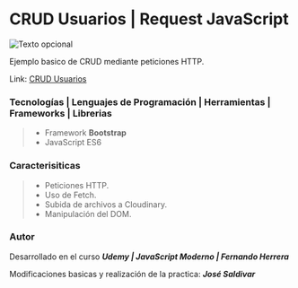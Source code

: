 # **CRUD Usuarios | Request JavaScript**

![Texto opcional](https://res.cloudinary.com/dlbfrbl8h/image/upload/v1601939023/crud-usuarios-request_vxm29v.png "CRUD Usuarios")

Ejemplo basico de CRUD mediante peticiones HTTP.

Link: <a href="https://jsaldivar-c.github.io/request-crud-usuarios/" target="_blank">CRUD Usuarios</a>

### **Tecnologías | Lenguajes de Programación | Herramientas | Frameworks | Librerias**

> -   Framework **Bootstrap**
> -   JavaScript ES6

### **Caracterisiticas**

> -   Peticiones HTTP.
> -   Uso de Fetch.
> -   Subida de archivos a Cloudinary.
> -   Manipulación del DOM.

### Autor

Desarrollado en el curso _**Udemy | JavaScript Moderno | Fernando Herrera**_

Modificaciones basicas y realización de la practica: _**José Saldivar**_
